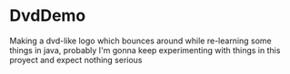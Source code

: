 # DvdDemo
Making a dvd-like logo which bounces around while re-learning some things in java, probably I'm gonna keep experimenting with things in this proyect and expect nothing serious
